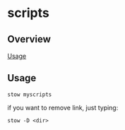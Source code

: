 # scripts

## Overview

[Usage](#usage)

## Usage

```shell
stow myscripts
```

if you want to remove link, just typing:
```shell
stow -D <dir>
```

